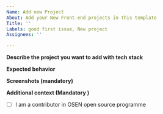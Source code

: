 ```yaml
---
Name: Add new Project
About: Add your New Front-end projects in this template
Title: ''
Labels: good first issue, New project
Assignees: ''

---
```


**Describe the project you want to add with tech stack**
<!-- A clear and concise description of what the bug is. -->

**Expected behavior**
<!-- A clear and concise description of what you expected to happen. -->

**Screenshots (mandatory)**
<!-- Please , add screenshots to help explain your problem. -->

**Additional context (Mandatory )**
<!--Are you attending OSEN Code Collab Carnival 2023?  --> 
- [ ] I am a contributor in OSEN open source programme


<!-- [X] - put a cross/X inside [] to check the  appropriate box -->
